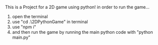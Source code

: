 This is a Project for a 2D game using python! in order to run the game...
1) open the terminal
2) use "cd .\2DPythonGame\" in terminal
3) use "npm i"
4) and then run the game by running the main python code with "python main.py"
